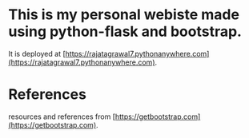 # This is my personal webiste made using python-flask and bootstrap.
It is deployed at [https://rajatagrawal7.pythonanywhere.com](https://rajatagrawal7.pythonanywhere.com).

# References 
 resources and references from [https://getbootstrap.com](https://getbootstrap.com).

